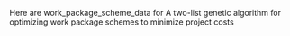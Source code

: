 Here are work_package_scheme_data for A two-list genetic algorithm for optimizing work package schemes to minimize project costs
